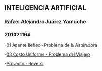 ## INTELIGENCIA ARTIFICIAL
### Rafael Alejandro Juárez Yantuche
### 201021164


-[01 Agente Reflex -  Problema de la Aspiradora](https://rafalejy.github.io/IA1_Tareas/01_reflex_agent.html)

-[03 Costo Uniforme -  Problema del Viajero ](https://rafalejy.github.io/IA1_Tareas/03_CostoUniforme.pdf)

-[Proyecto - Reversi ](https://rafalejy.github.io/IA1_Tareas/server.js)

